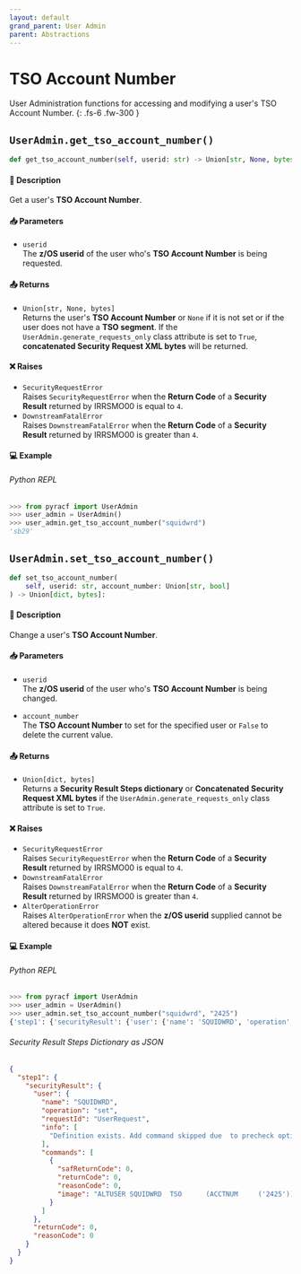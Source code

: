 ```yaml
---
layout: default
grand_parent: User Admin
parent: Abstractions
---
```


# TSO Account Number

User Administration functions for accessing and modifying a user's TSO Account Number. 
{: .fs-6 .fw-300 }

## `UserAdmin.get_tso_account_number()`

```python
def get_tso_account_number(self, userid: str) -> Union[str, None, bytes]:
```

#### 📄 Description

Get a user's **TSO Account Number**.

#### 📥 Parameters
* `userid`<br>
  The **z/OS userid** of the user who's **TSO Account Number** is being requested.

#### 📤 Returns
* `Union[str, None, bytes]`<br>
  Returns the user's **TSO Account Number** or `None` if it is not set or if the user does not have a **TSO segment**. If the `UserAdmin.generate_requests_only` class attribute is set to `True`, **concatenated Security Request XML bytes** will be returned.

#### ❌ Raises
* `SecurityRequestError`<br>
  Raises `SecurityRequestError` when the **Return Code** of a **Security Result** returned by IRRSMO00 is equal to `4`.
* `DownstreamFatalError`<br>
  Raises `DownstreamFatalError` when the **Return Code** of a **Security Result** returned by IRRSMO00 is greater than `4`.

#### 💻 Example

###### Python REPL
```python
>>> from pyracf import UserAdmin
>>> user_admin = UserAdmin()
>>> user_admin.get_tso_account_number("squidwrd")
'sb29'
```

## `UserAdmin.set_tso_account_number()`

```python
def set_tso_account_number(
    self, userid: str, account_number: Union[str, bool]
) -> Union[dict, bytes]:
```

#### 📄 Description

Change a user's **TSO Account Number**.

#### 📥 Parameters
* `userid`<br>
  The **z/OS userid** of the user who's **TSO Account Number** is being changed.

* `account_number`<br>
  The **TSO Account Number** to set for the specified user or `False` to delete the current value.

#### 📤 Returns
* `Union[dict, bytes]`<br>
  Returns a **Security Result Steps dictionary** or **Concatenated Security Request XML bytes** if the `UserAdmin.generate_requests_only` class attribute is set to `True`.

#### ❌ Raises
* `SecurityRequestError`<br>
  Raises `SecurityRequestError` when the **Return Code** of a **Security Result** returned by IRRSMO00 is equal to `4`.
* `DownstreamFatalError`<br>
  Raises `DownstreamFatalError` when the **Return Code** of a **Security Result** returned by IRRSMO00 is greater than `4`.
* `AlterOperationError`<br>
  Raises `AlterOperationError` when the **z/OS userid** supplied cannot be altered because it does **NOT** exist.

#### 💻 Example

###### Python REPL
```python
>>> from pyracf import UserAdmin
>>> user_admin = UserAdmin()
>>> user_admin.set_tso_account_number("squidwrd", "2425")
{'step1': {'securityResult': {'user': {'name': 'SQUIDWRD', 'operation': 'set', 'requestId': 'UserRequest', 'info': ['Definition exists. Add command skipped due  to precheck option'], 'commands': [{'safReturnCode': 0, 'returnCode': 0, 'reasonCode': 0, 'image': "ALTUSER SQUIDWRD  TSO      (ACCTNUM     ('2425'))"}]}, 'returnCode': 0, 'reasonCode': 0, 'runningUserid': 'testuser'}}}
```

###### Security Result Steps Dictionary as JSON
```json
{
  "step1": {
    "securityResult": {
      "user": {
        "name": "SQUIDWRD",
        "operation": "set",
        "requestId": "UserRequest",
        "info": [
          "Definition exists. Add command skipped due  to precheck option"
        ],
        "commands": [
          {
            "safReturnCode": 0,
            "returnCode": 0,
            "reasonCode": 0,
            "image": "ALTUSER SQUIDWRD  TSO      (ACCTNUM     ('2425'))"
          }
        ]
      },
      "returnCode": 0,
      "reasonCode": 0
    }
  }
}
```